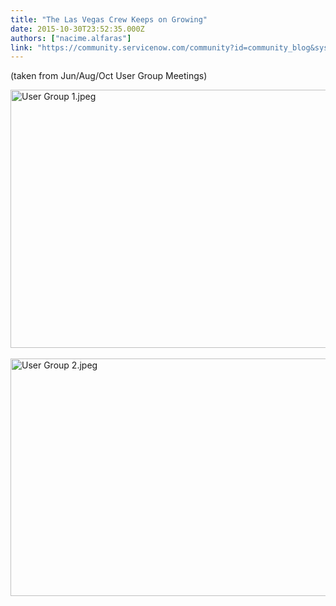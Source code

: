 ```yaml
---
title: "The Las Vegas Crew Keeps on Growing"
date: 2015-10-30T23:52:35.000Z
authors: ["nacime.alfaras"]
link: "https://community.servicenow.com/community?id=community_blog&sys_id=fa0e2e2ddbd0dbc01dcaf3231f961936"
---
```

<p>(taken from Jun/Aug/Oct User Group Meetings)</p><p></p><p><img  alt="User Group 1.jpeg" class="image-1 jive-image" src="f3ba648adbd09304b322f4621f96198f.iix" style="width: 620px; height: 413px;"/>   <img  alt="User Group 2.jpeg" class="image-2 jive-image" src="517fc402db5417041dcaf3231f961998.iix" style="width: 620px; height: 380px;"/></p>